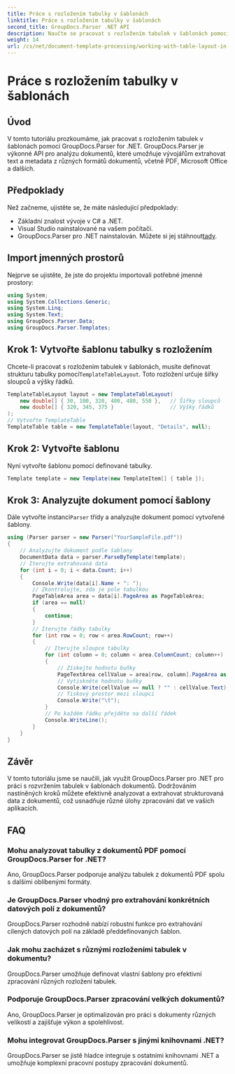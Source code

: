 ```yaml
---
title: Práce s rozložením tabulky v šablonách
linktitle: Práce s rozložením tabulky v šablonách
second_title: GroupDocs.Parser .NET API
description: Naučte se pracovat s rozložením tabulek v šablonách pomocí GroupDocs.Parser for .NET. Extrahujte strukturovaná data efektivně z dokumentů.
weight: 14
url: /cs/net/document-template-processing/working-with-table-layout-in-templates/
---
```


# Práce s rozložením tabulky v šablonách

## Úvod
V tomto tutoriálu prozkoumáme, jak pracovat s rozložením tabulek v šablonách pomocí GroupDocs.Parser for .NET. GroupDocs.Parser je výkonné API pro analýzu dokumentů, které umožňuje vývojářům extrahovat text a metadata z různých formátů dokumentů, včetně PDF, Microsoft Office a dalších.
## Předpoklady
Než začneme, ujistěte se, že máte následující předpoklady:
- Základní znalost vývoje v C# a .NET.
- Visual Studio nainstalované na vašem počítači.
-  GroupDocs.Parser pro .NET nainstalován. Můžete si jej stáhnout[tady](https://releases.groupdocs.com/parser/net/).

## Import jmenných prostorů
Nejprve se ujistěte, že jste do projektu importovali potřebné jmenné prostory:
```csharp
using System;
using System.Collections.Generic;
using System.Linq;
using System.Text;
using GroupDocs.Parser.Data;
using GroupDocs.Parser.Templates;
```
## Krok 1: Vytvořte šablonu tabulky s rozložením
Chcete-li pracovat s rozložením tabulek v šablonách, musíte definovat strukturu tabulky pomocí`TemplateTableLayout`. Toto rozložení určuje šířky sloupců a výšky řádků.
```csharp
TemplateTableLayout layout = new TemplateTableLayout(
    new double[] { 30, 100, 320, 400, 480, 550 },   // Šířky sloupců
    new double[] { 320, 345, 375 }                  // Výšky řádků
);
// Vytvořte TemplateTable
TemplateTable table = new TemplateTable(layout, "Details", null);
```
## Krok 2: Vytvořte šablonu
Nyní vytvořte šablonu pomocí definované tabulky.
```csharp
Template template = new Template(new TemplateItem[] { table });
```
## Krok 3: Analyzujte dokument pomocí šablony
 Dále vytvořte instanci`Parser` třídy a analyzujte dokument pomocí vytvořené šablony.
```csharp
using (Parser parser = new Parser("YourSampleFile.pdf"))
{
    // Analyzujte dokument podle šablony
    DocumentData data = parser.ParseByTemplate(template);
    // Iterujte extrahovaná data
    for (int i = 0; i < data.Count; i++)
    {
        Console.Write(data[i].Name + ": ");
        // Zkontrolujte, zda je pole tabulkou
        PageTableArea area = data[i].PageArea as PageTableArea;
        if (area == null)
        {
            continue;
        }
        // Iterujte řádky tabulky
        for (int row = 0; row < area.RowCount; row++)
        {
            // Iterujte sloupce tabulky
            for (int column = 0; column < area.ColumnCount; column++)
            {
                // Získejte hodnotu buňky
                PageTextArea cellValue = area[row, column].PageArea as PageTextArea;
                // Vytiskněte hodnotu buňky
                Console.Write(cellValue == null ? "" : cellValue.Text);
                // Tiskový prostor mezi sloupci
                Console.Write("\t");
            }
            // Po každém řádku přejděte na další řádek
            Console.WriteLine();
        }
    }
}
```

## Závěr
V tomto tutoriálu jsme se naučili, jak využít GroupDocs.Parser pro .NET pro práci s rozvržením tabulek v šablonách dokumentů. Dodržováním nastíněných kroků můžete efektivně analyzovat a extrahovat strukturovaná data z dokumentů, což usnadňuje různé úlohy zpracování dat ve vašich aplikacích.

## FAQ
### Mohu analyzovat tabulky z dokumentů PDF pomocí GroupDocs.Parser for .NET?
Ano, GroupDocs.Parser podporuje analýzu tabulek z dokumentů PDF spolu s dalšími oblíbenými formáty.
### Je GroupDocs.Parser vhodný pro extrahování konkrétních datových polí z dokumentů?
GroupDocs.Parser rozhodně nabízí robustní funkce pro extrahování cílených datových polí na základě předdefinovaných šablon.
### Jak mohu zacházet s různými rozloženími tabulek v dokumentu?
GroupDocs.Parser umožňuje definovat vlastní šablony pro efektivní zpracování různých rozložení tabulek.
### Podporuje GroupDocs.Parser zpracování velkých dokumentů?
Ano, GroupDocs.Parser je optimalizován pro práci s dokumenty různých velikostí a zajišťuje výkon a spolehlivost.
### Mohu integrovat GroupDocs.Parser s jinými knihovnami .NET?
GroupDocs.Parser se jistě hladce integruje s ostatními knihovnami .NET a umožňuje komplexní pracovní postupy zpracování dokumentů.